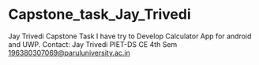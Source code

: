 # Capstone_task_Jay_Trivedi
Jay Trivedi Capstone Task
I have try to Develop Calculator App for android and UWP.
Contact:
Jay Trivedi
PIET-DS
CE
4th Sem
196380307069@paruluniversity.ac.in

